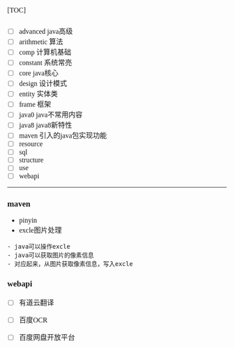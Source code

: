 <font face="SimSun" size=3>

[TOC]

###

- [ ] advanced    java高级
- [ ] arithmetic  算法
- [ ] comp        计算机基础
- [ ] constant    系统常亮
- [ ] core        java核心
- [ ] design      设计模式 
- [ ] entity      实体类
- [ ] frame       框架
- [ ] java0       java不常用内容
- [ ] java8       java8新特性
- [ ] maven       引入的java包实现功能
- [ ] resource
- [ ] sql
- [ ] structure
- [ ] use
- [ ] webapi

---

### maven

- pinyin
- excle图片处理
~~~
- java可以操作excle
- java可以获取图片的像素信息
- 对应起来，从图片获取像素信息，写入excle
~~~

### webapi

- [ ] 有道云翻译
- [ ] 百度OCR
- [ ] 百度网盘开放平台





</font>